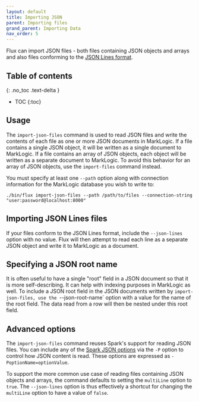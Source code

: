 ```yaml
---
layout: default
title: Importing JSON
parent: Importing files
grand_parent: Importing Data
nav_order: 5
---
```


Flux can import JSON files - both files containing JSON objects and arrays and also files conforming to the 
[JSON Lines format](https://jsonlines.org/).

## Table of contents
{: .no_toc .text-delta }

- TOC
{:toc}

## Usage

The `import-json-files` command is used to read JSON files and write the contents of each file as one or more JSON
documents in MarkLogic. If a file contains a single JSON object, it will be written as a single document to MarkLogic.
If a file contains an array of JSON objects, each object will be written as a separate document to MarkLogic. To avoid
this behavior for an array of JSON objects, use the `import-files` command instead.

You must specify at least one `--path` option along with connection information for the MarkLogic database you wish to write to:

    ./bin/flux import-json-files --path /path/to/files --connection-string "user:password@localhost:8000"

## Importing JSON Lines files

If your files conform to the JSON Lines format, include the `--json-lines` option with no value. Flux will then attempt
to read each line as a separate JSON object and write it to MarkLogic as a document.

## Specifying a JSON root name

It is often useful to have a single "root" field in a JSON document so that it is more self-describing. It
can help with indexing purposes in MarkLogic as well. To include a JSON root field in the JSON documents written by
`import-json-files, use the `--json-root-name` option with a value for the name of the root field. The data read from a 
row will then be nested under this root field.

## Advanced options

The `import-json-files` command reuses Spark's support for reading JSON files. You can include any of
the [Spark JSON options](https://spark.apache.org/docs/latest/sql-data-sources-json.html) via the `-P` option
to control how JSON content is read. These options are expressed as `-PoptionName=optionValue`.

To support the more common use case of reading files containing JSON objects and arrays, the command defaults to setting
the `multiLine` option to `true`. The `--json-lines` option is thus effectively a shortcut for changing the `multiLine`
option to have a value of `false`.
